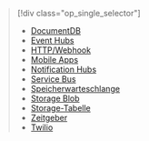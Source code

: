 
> [!div class="op_single_selector"]
> * [DocumentDB](../articles/azure-functions/functions-bindings-documentdb.md)
> * [Event Hubs](../articles/azure-functions/functions-bindings-event-hubs.md)
> * [HTTP/Webhook](../articles/azure-functions/functions-bindings-http-webhook.md)
> * [Mobile Apps](../articles/azure-functions/functions-bindings-mobile-apps.md)
> * [Notification Hubs](../articles/azure-functions/functions-bindings-notification-hubs.md)
> * [Service Bus](../articles/azure-functions/functions-bindings-service-bus.md)
> * [Speicherwarteschlange](../articles/azure-functions/functions-bindings-storage-queue.md)
> * [Storage Blob](../articles/azure-functions/functions-bindings-storage-blob.md)
> * [Storage-Tabelle](../articles/azure-functions/functions-bindings-storage-table.md)
> * [Zeitgeber](../articles/azure-functions/functions-bindings-timer.md)
> * [Twilio](../articles/azure-functions/functions-bindings-twilio.md)
> 
> 



<!--HONumber=Nov16_HO3-->


